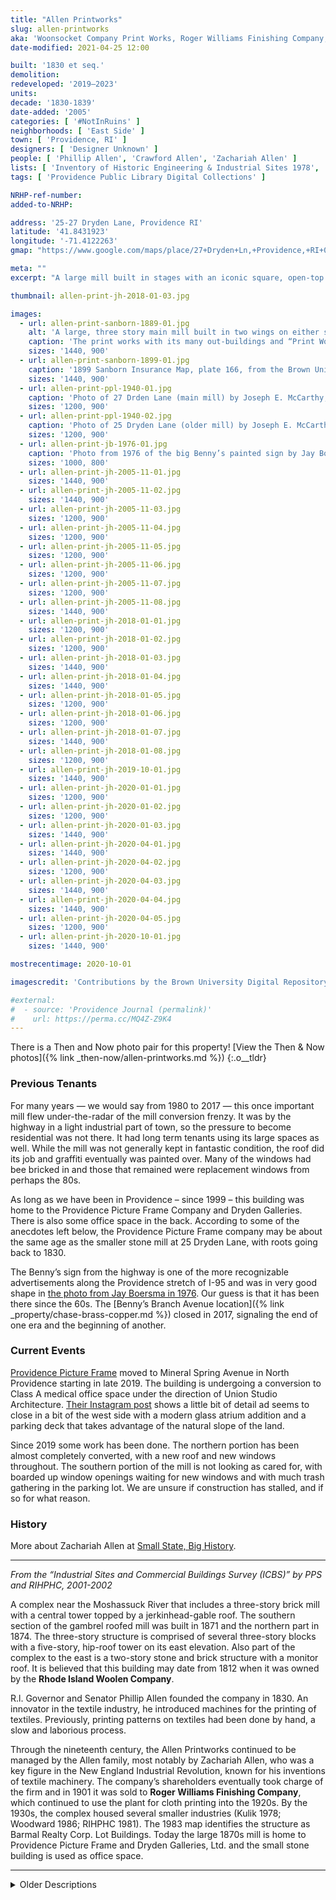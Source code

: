 ```yaml
---
title: "Allen Printworks"
slug: allen-printworks
aka: 'Woonsocket Company Print Works, Roger Williams Finishing Company, Narragansett Business Forms, Providence Picture Frame'
date-modified: 2021-04-25 12:00

built: '1830 et seq.'
demolition: 
redeveloped: '2019–2023'
units:
decade: '1830-1839'
date-added: '2005'
categories: [ '#NotInRuins' ]
neighborhoods: [ 'East Side' ]
town: [ 'Providence, RI' ]
designers: [ 'Designer Unknown' ]
people: [ 'Phillip Allen', 'Crawford Allen', 'Zachariah Allen' ]
lists: [ 'Inventory of Historic Engineering & Industrial Sites 1978', 'PPS/RIHPHC Industrial Commercial Buildings Survey', 'Providence Industrial Sites 1981' ]
tags: [ 'Providence Public Library Digital Collections' ]

NRHP-ref-number:
added-to-NRHP:

address: '25-27 Dryden Lane, Providence RI'
latitude: '41.8431923'
longitude: '-71.4122263'
gmap: "https://www.google.com/maps/place/27+Dryden+Ln,+Providence,+RI+02904/@41.8431923,-71.4122263,17z/data=!3m1!4b1!4m5!3m4!1s0x89e444e132e798db:0xbeb013061e23ab6!8m2!3d41.8431923!4d-71.4100376"

meta: ""
excerpt: "A large mill built in stages with an iconic square, open-top stair tower visible from Interstate 95."

thumbnail: allen-print-jh-2018-01-03.jpg

images:
  - url: allen-print-sanborn-1889-01.jpg
    alt: 'A large, three story main mill built in two wings on either side of a five story, square stair tower with double hip roof. Windows have arched tops and thin stone sills — most have been replaced with aluminum double hung windows or have been blocked in with brick. A stand-alone two story structure to the east is possibly older than the mill, and of stone and brick construction covered in stucco and painted white.'
    caption: 'The print works with its many out-buildings and “Print Works Pond” to the west and reservoirs to the north — 1889 Sanborn Insurance Map, plate 56, from the Brown University Digital Repository'
    sizes: '1440, 900'
  - url: allen-print-sanborn-1899-01.jpg
    caption: '1899 Sanborn Insurance Map, plate 166, from the Brown University Digital Repository'
    sizes: '1440, 900'
  - url: allen-print-ppl-1940-01.jpg
    caption: 'Photo of 27 Drden Lane (main mill) by Joseph E. McCarthy, 1940, part of the Rhode Island Mills and Mill Villages Photograph Collection at the Providence Public Library'
    sizes: '1200, 900'
  - url: allen-print-ppl-1940-02.jpg
    caption: 'Photo of 25 Dryden Lane (older mill) by Joseph E. McCarthy, 1940, part of the Rhode Island Mills and Mill Villages Photograph Collection at the Providence Public Library'
    sizes: '1200, 900'
  - url: allen-print-jb-1976-01.jpg
    caption: 'Photo from 1976 of the big Benny’s painted sign by Jay Boersma'
    sizes: '1000, 800'
  - url: allen-print-jh-2005-11-01.jpg
    sizes: '1440, 900'
  - url: allen-print-jh-2005-11-02.jpg
    sizes: '1440, 900'
  - url: allen-print-jh-2005-11-03.jpg
    sizes: '1200, 900'
  - url: allen-print-jh-2005-11-04.jpg
    sizes: '1200, 900'
  - url: allen-print-jh-2005-11-05.jpg
    sizes: '1200, 900'
  - url: allen-print-jh-2005-11-06.jpg
    sizes: '1200, 900'
  - url: allen-print-jh-2005-11-07.jpg
    sizes: '1200, 900'
  - url: allen-print-jh-2005-11-08.jpg
    sizes: '1440, 900'
  - url: allen-print-jh-2018-01-01.jpg
    sizes: '1200, 900'
  - url: allen-print-jh-2018-01-02.jpg
    sizes: '1200, 900'
  - url: allen-print-jh-2018-01-03.jpg
    sizes: '1440, 900'
  - url: allen-print-jh-2018-01-04.jpg
    sizes: '1440, 900'
  - url: allen-print-jh-2018-01-05.jpg
    sizes: '1200, 900'
  - url: allen-print-jh-2018-01-06.jpg
    sizes: '1200, 900'
  - url: allen-print-jh-2018-01-07.jpg
    sizes: '1440, 900'
  - url: allen-print-jh-2018-01-08.jpg
    sizes: '1200, 900'
  - url: allen-print-jh-2019-10-01.jpg
    sizes: '1440, 900'
  - url: allen-print-jh-2020-01-01.jpg
    sizes: '1200, 900'
  - url: allen-print-jh-2020-01-02.jpg
    sizes: '1200, 900'
  - url: allen-print-jh-2020-01-03.jpg
    sizes: '1440, 900'
  - url: allen-print-jh-2020-04-01.jpg
    sizes: '1440, 900'
  - url: allen-print-jh-2020-04-02.jpg
    sizes: '1200, 900'
  - url: allen-print-jh-2020-04-03.jpg
    sizes: '1440, 900'
  - url: allen-print-jh-2020-04-04.jpg
    sizes: '1440, 900'
  - url: allen-print-jh-2020-04-05.jpg
    sizes: '1200, 900'
  - url: allen-print-jh-2020-10-01.jpg
    sizes: '1440, 900'

mostrecentimage: 2020-10-01

imagescredit: 'Contributions by the Brown University Digital Repository (<a href="https://repository.library.brown.edu/studio/item/bdr:213551/">1889</a>, <a href="https://repository.library.brown.edu/studio/item/bdr:213318/">1899</a>), the Rhode Island Mills and Mill Villages Photograph Collection at the Providence Public Library (<a href="https://provlibdigital.org/islandora/object/islandora%3A290">photo 1</a>, <a href="https://provlibdigital.org/islandora/object/islandora%3A162">photo 2</a>), and <a href="https://www.re-vision.com/photography/providence/">Jay Boersma</a>'

#external:
#  - source: 'Providence Journal (permalink)'
#    url: https://perma.cc/MQ4Z-Z9K4
---
```


There is a Then and Now photo pair for this property! [View the Then & Now photos]({% link _then-now/allen-printworks.md %})
{:.o__tldr}

### Previous Tenants

For many years — we would say from 1980 to 2017 — this once important mill flew under-the-radar of the mill conversion frenzy. It was by the highway in a light industrial part of town, so the pressure to become residential was not there. It had long term tenants using its large spaces as well. While the mill was not generally kept in fantastic condition, the roof did its job and graffiti eventually was painted over. Many of the windows had bee bricked in and those that remained were replacement windows from perhaps the 80s.

As long as we have been in Providence – since 1999 – this building was home to the Providence Picture Frame Company and Dryden Galleries. There is also some office space in the back. According to some of the anecdotes left below, the Providence Picture Frame company may be about the same age as the smaller stone mill at 25 Dryden Lane, with roots going back to 1830.

The Benny’s sign from the highway is one of the more recognizable advertisements along the Providence stretch of I-95 and was in very good shape in [the photo from Jay Boersma in 1976](#photo-allen-print-jb-1976-01). Our guess is that it has been there since the 60s. The [Benny’s Branch Avenue location]({% link _property/chase-brass-copper.md %}) closed in 2017, signaling the end of one era and the beginning of another.


### Current Events

[Providence Picture Frame](https://www.providencepictureframe.com) moved to Mineral Spring Avenue in North Providence starting in late 2019. The building is undergoing a conversion to Class A medical office space under the direction of Union Studio Architecture. [Their Instagram post](https://www.instagram.com/p/B63z4Fgn727/) shows a little bit of detail ad seems to close in a bit of the west side with a modern glass atrium addition and a parking deck that takes advantage of the natural slope of the land.

Since 2019 some work has been done. The northern portion has been almost completely converted, with a new roof and new windows throughout. The southern portion of the mill is not looking as cared for, with boarded up window openings waiting for new windows and with much trash gathering in the parking lot. We are unsure if construction has stalled, and if so for what reason.


### History

More about Zachariah Allen at [Small State, Big History](https://smallstatebighistory.com/zachariah-allen-scientist-inventor-and-visionary/). 

***

_From the “Industrial Sites and Commercial Buildings Survey (ICBS)” by PPS and RIHPHC, 2001-2002_

A complex near the Moshassuck River that includes a three-story brick mill with a central tower topped by a jerkinhead-gable roof. The southern section of the gambrel roofed mill was built in 1871 and the northern part in 1874. The three-story structure is comprised of several three-story blocks with a five-story, hip-roof tower on its east elevation. Also part of the complex to the east is a two-story stone and brick structure with a monitor roof. It is believed that this building may
date from 1812 when it was owned by the **Rhode Island Woolen Company**.

R.l. Governor and Senator Phillip Allen founded the company in 1830. An innovator in the textile industry, he introduced machines for the printing of textiles. Previously, printing patterns on textiles had been done by hand, a slow and laborious process.

Through the nineteenth century, the Allen Printworks continued to be managed by the Allen family, most notably by Zachariah Allen, who was a key figure in the New England Industrial Revolution, known for his inventions of textile machinery. The company’s shareholders eventually took charge of the firm and in 1901 it was sold to **Roger Williams Finishing Company**, which continued to use the plant for cloth printing into the 1920s. By the 1930s, the complex housed several smaller industries (Kulik 1978; Woodward 1986; RIHPHC 1981). The 1983 map identifies the structure as Barmal Realty Corp. Lot Buildings. Today the large 1870s mill is home to Providence Picture Frame and Dryden Galleries, Ltd. and the small stone building is used as office space.

***

<details markdown="1" class="rhythm">
  <summary>Older Descriptions</summary>

_From the RIHPHC’s survey of Providence Industrial Sites, July 1981_

The **Allen Printworks**, more than any other printing establishment in Providence, was a vital force in the textile and cloth-printing industry. Founded in 1830 by Phillip Allen — an engineer, inventor, and governor and state senator — the Phillip Allen & Sons Company originally printed cloth by hand with carved blocks, but as early as 1835 Allen introduced printing machines to his establishment which greatly increased the speed of calico production. By 1846 Phillip Allen & Sons had five printing machines and employed 250 workers who turned out 130,000 yards of calico cloth a week. By 1849 the printworks had one main mill and six ancillary structures surrounding it.

When the [panic of 1857](https://en.wikipedia.org/wiki/Panic_of_1857) swept the country, however, Phillip Allen & Sons was one of the many firms forced to declare bankruptcy. The printworks, which had tripled in size since 1849, were bought by Phillip Allen’s brother Crawford and were reorganized as the **Woonsocket Company**. Crawford Allen, who had been involved in the printworks and cotton industry in Valley Falls and in Pawtucket, managed the business aspect of the operation, while Zachariah Allen, the middle and most famous Allen brother, managed the plant itself. Zachariah Allen was well known for his contributions to steam-engine and textile-machine technology.

In 1870 Crawford Allen retired from active management, and in 1871 the company was reorganized under the control of Allen’s lawyers as the **Allen Printworks**; at this time Zachariah Allen also retired. When the newly organized printworks failed, however, in 1879, the works were reorganized and put back into operation by the major stockholders of the company. By this time the Allen Printworks had had its greatest period of growth with most of the building having occurred in the 1850s, 1860s, and 1870s under the control of the Allen Brothers.

One of the remaining buildings in this sprawling complex is the main mill which is a 3-story brick structure with a 5-story central tower and a jerkinhead-gable roof. The northern part of the mill was rebuilt in 1874 after a fire and incorporated part of an earlier stone mill. The section south of the tower was built in 1871. To the east of the main mill is a small, 2-story, stone and brick structure with a trapdoor-monitor roof. This building is the oldest on the site and may be the original stone structure built by Phillip Allen in 1830. For twenty years after the printworks were taken over by the stockholders, printing operations continued under the name of The Allen Printworks. In 1901, however, the stockholders sold the printworks to the **Roger Williams Finishing Company** which leased the works to a cloth-printing company. In 1907 all of the printing machinery was sold. The Roger Williams Finishing Company seems to have occupied the plant for a few years in the early 1920s, but by the 1930s the plant was occupied by several smaller businesses. Today the remaining buildings have been converted to commercial and light industrial use.

***

_From “RHODE ISLAND: An Inventory of Historic Engineering and Industrial Sites”, Gary Kulik and Julia C. Bonham, 1978_

Phillip Allen & Sons established a print works on this site in 1830–1831. Crawford Allen purchased the company in 1857. The firm was known as the **Woonsocket Company Print Works** until 1871 when it was incorporated as the **Allen Print Works**. At that time, the plant covered a large area in the northeast part of Providence. Over 350 workers manufactured [calico goods](https://en.wikipedia.org/wiki/Calico#Calico_printing) which were sold primarily in the south and west. The company owned the first Boulton-Watt low pressure, condensing steam engine built in Providence and was said to be the first American textile form to import the improved English bobbin and fly frame.

The main brick mill on the site stands three to four stories high. The section north of the 5-story central tower was built in 1874 and measures 115' x 51' – 54'. The section south of the tower, 54æ x 79' – 62', was built three years earlier. The back of the north section is largely stone, suggesting that an older structure was incorporated into the 1874 wing. A jerkinhead roof covers both the 1871 and 1874 wings. A small, 2-story, stone and brick structure, with a trap-door monitor roof, stands to the east of the main mill. Perhaps the oldest building on the site, it may very well be the original 1830 mill.

Other than two steam pumps, no old machinery remains. The buildings are now tenanted.

</details>
